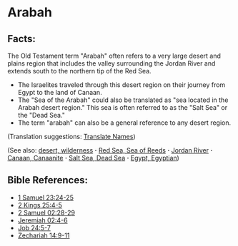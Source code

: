 # Arabah #

## Facts: ##

The Old Testament term "Arabah" often refers to a very large desert and plains region that includes the valley surrounding the Jordan River and extends south to the northern tip of the Red Sea.

* The Israelites traveled through this desert region on their journey from Egypt to the land of Canaan.
* The "Sea of the Arabah" could also be translated as "sea located in the Arabah desert region." This sea is often referred to as the "Salt Sea" or the "Dead Sea."
* The term "arabah" can also be a general reference to any desert region.

(Translation suggestions: [Translate Names](https://git.door43.org/Door43/en-ta-translate-vol1/src/master/content/translate_names.md))

(See also: [desert, wilderness](../other/desert.md) **·** [Red Sea, Sea of Reeds](../other/redsea.md) **·** [Jordan River](../other/jordanriver.md) **·** [Canaan, Canaanite](../other/canaan.md) **·** [Salt Sea, Dead Sea](../other/saltsea.md) **·** [Egypt, Egyptian](../other/egypt.md))

## Bible References: ##

* [1 Samuel 23:24-25](https://door43.org/en/bible/notes/1sa/23/24)
* [2 Kings 25:4-5](https://door43.org/en/bible/notes/2ki/25/04)
* [2 Samuel 02:28-29](https://door43.org/en/bible/notes/2sa/02/28)
* [Jeremiah 02:4-6](https://door43.org/en/bible/notes/jer/02/04)
* [Job 24:5-7](https://door43.org/en/bible/notes/job/24/05)
* [Zechariah 14:9-11](https://door43.org/en/bible/notes/zec/14/09)

